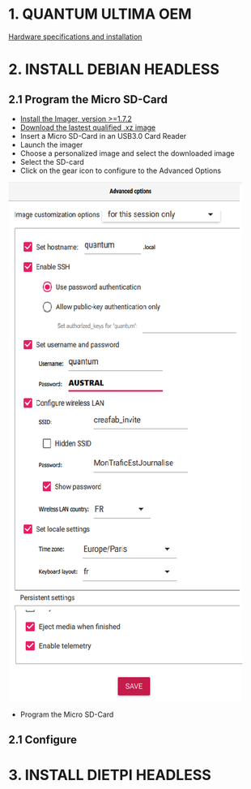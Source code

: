 # 1. QUANTUM ULTIMA OEM

[Hardware specifications and installation](https://github.com/austral-electronics/QuantumUltima/tree/main/pdf/Quantum_OEM_02_Brief.pdf)


# 2. INSTALL DEBIAN HEADLESS
## 2.1 Program the Micro SD-Card
* [Install the Imager, version >=1.7.2](https://downloads.raspberrypi.org/imager/)
* [Download the lastest qualified .xz image](https://downloads.raspberrypi.org/raspios_lite_arm64/images/raspios_lite_arm64-2022-04-07/)
* Insert a Micro SD-Card in an USB3.0 Card Reader
* Launch the imager
* Choose a personalized image and select the downloaded image
* Select the SD-card
* Click on the gear icon to configure to the Advanced Options  

![Advanced Options](/images/AdvancedOptions.png)

* Program the Micro SD-Card

## 2.1 Configure 

# 3. INSTALL DIETPI HEADLESS

